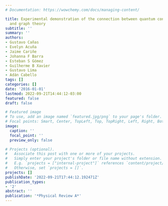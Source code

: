```yaml
---
# Documentation: https://wowchemy.com/docs/managing-content/

title: Experimental demonstration of the connection between quantum contextuality
  and graph theory
subtitle: ''
summary: ''
authors:
- Gustavo Cañas
- Evelyn Acuña
- Jaime Cariñe
- Johanna F Barra
- Esteban S Gómez
- Guilherme B Xavier
- Gustavo Lima
- Adán Cabello
tags: []
categories: []
date: '2016-01-01'
lastmod: 2022-09-21T14:44:12-03:00
featured: false
draft: false

# Featured image
# To use, add an image named `featured.jpg/png` to your page's folder.
# Focal points: Smart, Center, TopLeft, Top, TopRight, Left, Right, BottomLeft, Bottom, BottomRight.
image:
  caption: ''
  focal_point: ''
  preview_only: false

# Projects (optional).
#   Associate this post with one or more of your projects.
#   Simply enter your project's folder or file name without extension.
#   E.g. `projects = ["internal-project"]` references `content/project/deep-learning/index.md`.
#   Otherwise, set `projects = []`.
projects: []
publishDate: '2022-09-21T17:44:12.192471Z'
publication_types:
- '2'
abstract: ''
publication: '*Physical Review A*'
---
```

